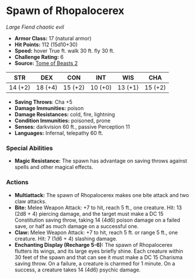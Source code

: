 # Spawn of Rhopalocerex

*Large* *Fiend* *chaotic evil*

- **Armor Class:** 17 (natural armor)
- **Hit Points:** 112 (15d10+30)
- **Speed:** hover True ft. walk 30 ft. fly 30 ft.
- **Challenge Rating:** 6
- **Source:** [Tome of Beasts 2](https://koboldpress.com/kpstore/product/tome-of-beasts-2-for-5th-edition/)

| STR | DEX | CON | INT | WIS | CHA |
| --- | --- | --- | --- | --- | --- |
| 14 (+2) | 18 (+4) | 15 (+2) | 10 (+0) | 13 (+1) | 15 (+2) |

- **Saving Throws**: Cha +5
- **Damage Immunities:** poison
- **Damage Resistances:** cold, fire, lightning
- **Condition Immunities:** poisoned, prone
- **Senses:** darkvision 60 ft., passive Perception 11
- **Languages:** Infernal, telepathy 60 ft.
### Special Abilities
- **Magic Resistance:** The spawn has advantage on saving throws against spells and other magical effects.
### Actions
- **Multiattack:** The spawn of Rhopalocerex makes one bite attack and two claw attacks.
- **Bite:** Melee Weapon Attack: +7 to hit, reach 5 ft., one creature. Hit: 13 (2d8 + 4) piercing damage, and the target must make a DC 15 Constitution saving throw, taking 14 (4d6) poison damage on a failed save, or half as much damage on a successful one.
- **Claw:** Melee Weapon Attack: +7 to hit, reach 5 ft. or range 5 ft., one creature. Hit: 7 (1d6 + 4) slashing damage.
- **Enchanting Display (Recharge 5-6):** The spawn of Rhopalocerex flutters its wings, and its large eyes briefly shine. Each creature within 30 feet of the spawn and that can see it must make a DC 15 Charisma saving throw. On a failure, a creature is charmed for 1 minute. On a success, a creature takes 14 (4d6) psychic damage.
